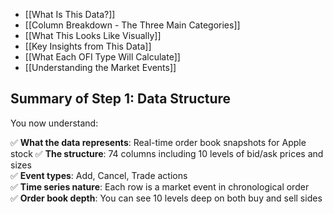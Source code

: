 -  [[What Is This Data?]]
-  [[Column Breakdown - The Three Main Categories]]
-  [[What This Looks Like Visually]]
-  [[Key Insights from This Data]]
-  [[What Each OFI Type Will Calculate]]
-  [[Understanding the Market Events]]
## **Summary of Step 1: Data Structure**

You now understand:

✅ **What the data represents**: Real-time order book snapshots for Apple stock 
✅ **The structure**: 74 columns including 10 levels of bid/ask prices and sizes  
✅ **Event types**: Add, Cancel, Trade actions  
✅ **Time series nature**: Each row is a market event in chronological order  
✅ **Order book depth**: You can see 10 levels deep on both buy and sell sides

